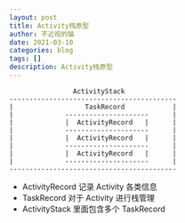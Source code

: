 ```yaml
---
layout: post
title: Activity栈原型
author: 不近视的猫
date: 2021-03-10
categories: blog
tags: []
description: Activity栈原型
---
```



```
				ActivityStack
------------------------------------------
|                  TaskRecord            |
|             ---------------------      |
|             |  ActivityRecord   |      |
|             ---------------------      |
|             |  ActivityRecord   |      |
|             ---------------------      |
|             |  ActivityRecord   |      |
|             ---------------------      |
------------------------------------------

```

- ActivityRecord 记录 Activity 各类信息
- TaskRecord 对于 Activity 进行栈管理
- ActivityStack 里面包含多个 TaskRecord
